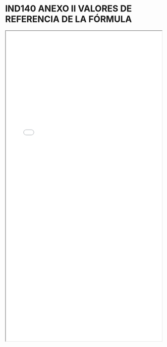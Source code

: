 
# IND140 ANEXO II VALORES DE REFERENCIA DE LA FÓRMULA

<iframe src="../IND140 ANEXO II VALORES DE REFERENCIA DE LA FÓRMULA.pdf" width="100%" height="1000px"></iframe>


